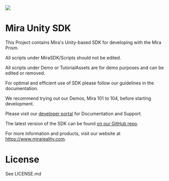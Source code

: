 ![](https://files.readme.io/e1079f0-small-Mira_Logo_Digital_Dark.png)
# Mira Unity SDK

This Project contains Mira's Unity-based SDK for developing with the Mira Prism.

All scripts under MiraSDK/Scripts should not be edited.

All scripts under Demo or TutorialAssets are for demo purposes and can be edited or removed.

For optimal and efficient use of SDK please follow our guidelines in the documentation.

We recommend trying out our Demos, Mira 101 to 104, before starting development.

Please visit our [developer portal](https://developer.mirareality.com/docs/getting-started/) for Documentation and Support.

The latest version of the SDK can be found [on our GitHub repo](https://github.com/miralabs/mira-unity-sdk).

For more information and products, visit our website at https://www.mirareality.com.

# License
See LICENSE.md
